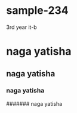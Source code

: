 # sample-234
3rd year it-b



# naga yatisha
## naga yatisha
### naga yatisha



####### naga yatisha
